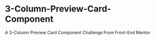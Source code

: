 # 3-Column-Preview-Card-Component
A 3-Column Preview Card Component Challenge From Front-End Mentor

